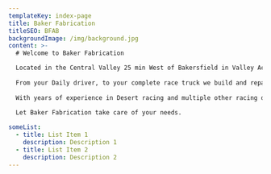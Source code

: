 ```yaml
---
templateKey: index-page
title: Baker Fabrication
titleSEO: BFAB
backgroundImage: /img/background.jpg
content: >-
  # Welcome to Baker Fabrication  

  Located in the Central Valley 25 min West of Bakersfield in Valley Acres Ca. Specializing in Off-Road Fabrication and Asphalt and Dirt oval race cars and various other types of metal fabrication.  
  
  From your Daily driver, to your complete race truck we build and repair all types of components on your vehicle or race car or all other various welding & Fabrication needs.  
  
  With years of experience in Desert racing and multiple other racing divisions such as IMCA, USAC, SNORE, M.O.R.E.  
  
  Let Baker Fabrication take care of your needs.  

someList:
  - title: List Item 1
    description: Description 1
  - title: List Item 2
    description: Description 2
---
```

